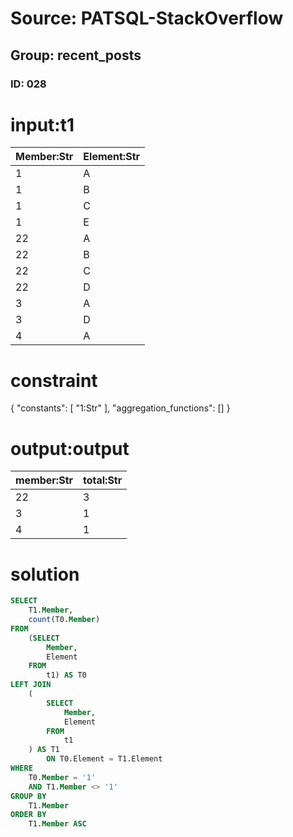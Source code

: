# Source: PATSQL-StackOverflow
## Group: recent_posts
### ID: 028

# input:t1

| Member:Str | Element:Str |
|---|---|
| 1 | A |
| 1 | B |
| 1 | C |
| 1 | E |
| 22 | A |
| 22 | B |
| 22 | C |
| 22 | D |
| 3 | A |
| 3 | D |
| 4 | A |

# constraint

{
  "constants": [
    "1:Str"
  ],
  "aggregation_functions": []
}

# output:output

| member:Str | total:Str |
|---|---|
| 22 | 3 |
| 3 | 1 |
| 4 | 1 |

# solution

```sql
SELECT
    T1.Member,
    count(T0.Member) 
FROM
    (SELECT
        Member,
        Element 
    FROM
        t1) AS T0 
LEFT JOIN
    (
        SELECT
            Member,
            Element 
        FROM
            t1
    ) AS T1 
        ON T0.Element = T1.Element 
WHERE
    T0.Member = '1' 
    AND T1.Member <> '1' 
GROUP BY
    T1.Member 
ORDER BY
    T1.Member ASC
```
